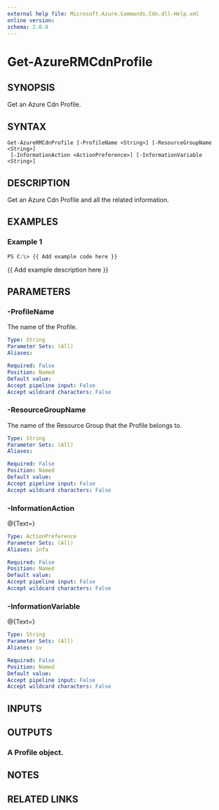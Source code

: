 ```yaml
---
external help file: Microsoft.Azure.Commands.Cdn.dll-Help.xml
online version: 
schema: 2.0.0
---
```


# Get-AzureRMCdnProfile
## SYNOPSIS
Get an Azure Cdn Profile.

## SYNTAX

```
Get-AzureRMCdnProfile [-ProfileName <String>] [-ResourceGroupName <String>]
 [-InformationAction <ActionPreference>] [-InformationVariable <String>]
```

## DESCRIPTION
Get an Azure Cdn Profile and all the related information.

## EXAMPLES

### Example 1
```
PS C:\> {{ Add example code here }}
```

{{ Add example description here }}

## PARAMETERS

### -ProfileName
The name of the Profile.

```yaml
Type: String
Parameter Sets: (All)
Aliases: 

Required: False
Position: Named
Default value: 
Accept pipeline input: False
Accept wildcard characters: False
```

### -ResourceGroupName
The name of the Resource Group that the Profile belongs to.

```yaml
Type: String
Parameter Sets: (All)
Aliases: 

Required: False
Position: Named
Default value: 
Accept pipeline input: False
Accept wildcard characters: False
```

### -InformationAction
@{Text=}

```yaml
Type: ActionPreference
Parameter Sets: (All)
Aliases: infa

Required: False
Position: Named
Default value: 
Accept pipeline input: False
Accept wildcard characters: False
```

### -InformationVariable
@{Text=}

```yaml
Type: String
Parameter Sets: (All)
Aliases: iv

Required: False
Position: Named
Default value: 
Accept pipeline input: False
Accept wildcard characters: False
```

## INPUTS

## OUTPUTS

### A Profile object.

## NOTES

## RELATED LINKS

